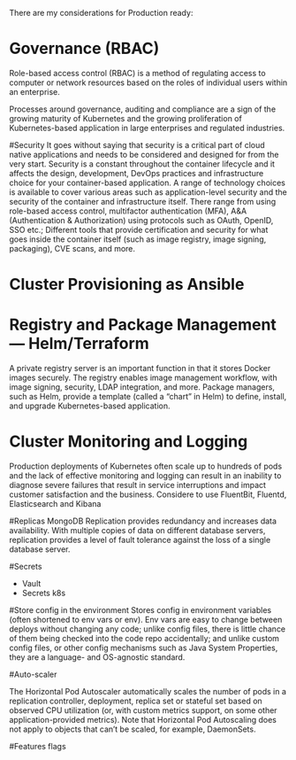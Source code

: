 There are my considerations for Production ready:

# Governance (RBAC)
Role-based access control (RBAC) is a method of regulating access to computer or network resources based on the roles of individual users within an enterprise.

Processes around governance, auditing and compliance are a sign of the growing maturity of Kubernetes and the growing proliferation of Kubernetes-based application in large enterprises and regulated industries.

#Security
It goes without saying that security is a critical part of cloud native applications and needs to be considered and designed for from the very start. Security is a constant throughout the container lifecycle and it affects the design, development, DevOps practices and infrastructure choice for your container-based application. A range of technology choices is available to cover various areas such as application-level security and the security of the container and infrastructure itself. There range from using role-based access control, multifactor authentication (MFA), A&A (Authentication & Authorization) using protocols such as OAuth, OpenID, SSO etc.; Different tools that provide certification and security for what goes inside the container itself (such as image registry, image signing, packaging), CVE scans, and more.

# Cluster Provisioning as Ansible

# Registry and Package Management — Helm/Terraform
A private registry server is an important function in that it stores Docker images securely. The registry enables image management workflow, with image signing, security, LDAP integration, and more. Package managers, such as Helm, provide a template (called a “chart” in Helm) to define, install, and upgrade Kubernetes-based application.

# Cluster Monitoring and Logging
Production deployments of Kubernetes often scale up to hundreds of pods and the lack of effective monitoring and logging can result in an inability to diagnose severe failures that result in service interruptions and impact customer satisfaction and the business. Considere to use FluentBit, Fluentd, Elasticsearch and Kibana

#Replicas MongoDB
Replication provides redundancy and increases data availability. With multiple copies of data on different database servers, replication provides a level of fault tolerance against the loss of a single database server.

#Secrets
- Vault
- Secrets k8s

#Store config in the environment
Stores config in environment variables (often shortened to env vars or env). Env vars are easy to change between deploys without changing any code; unlike config files, there is little chance of them being checked into the code repo accidentally; and unlike custom config files, or other config mechanisms such as Java System Properties, they are a language- and OS-agnostic standard.

#Auto-scaler

The Horizontal Pod Autoscaler automatically scales the number of pods in a replication controller, deployment, replica set or stateful set based on observed CPU utilization (or, with custom metrics support, on some other application-provided metrics). Note that Horizontal Pod Autoscaling does not apply to objects that can’t be scaled, for example, DaemonSets.

#Features flags


